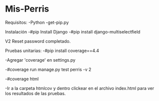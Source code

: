 # Mis-Perris
Requisitos:
-Python 
-get-pip.py

Instalación
-#pip Install Django
-#pip install django-multiselectfield

V2
Reset password completado.

Pruebas unitarias:
-#pip install coverage==4.4

-Agregar 'coverage' en settings.py

-#coverage run manage.py test perris -v 2

-#coverage html

-Ir a la carpeta htmlcov y dentro clickear en el archivo index.html para ver los resultados de las pruebas.